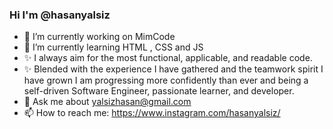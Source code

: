 ### Hi I'm @hasanyalsiz
- 🔭 I’m currently working on MimCode
- 🌱 I’m currently learning HTML , CSS and JS
- ✨ I always aim for the most functional, applicable, and readable code.
- ✨ Blended with the experience I have gathered and the teamwork spirit I have grown I am progressing more confidently than ever and being a self-driven Software Engineer, passionate learner, and developer.
- 💬 Ask me about yalsizhasan@gmail.com
- 📫 How to reach me: https://www.instagram.com/hasanyalsiz/


